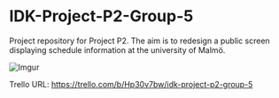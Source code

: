 # IDK-Project-P2-Group-5
Project repository for Project P2. The aim is to redesign a public screen displaying schedule information at the university of Malmö.

![Imgur](http://i.imgur.com/9eZkJa5.jpg)

Trello URL: https://trello.com/b/Hp30v7bw/idk-project-p2-group-5
